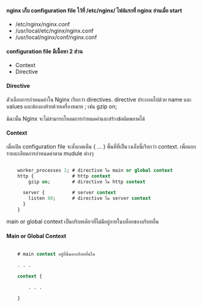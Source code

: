 
#### nginx เก็บ configuration file ไว้ที่ /etc/nginx/ ไฟล์แรกที่ nginx อ่านเมื่อ start

- /etc/nginx/nginx.conf
- /usr/local/etc/nginx/nginx.conf  
- /usr/local/nginx/conf/nginx.conf  

#### configuration file มีเนื้อหา 2 ส่วน

- Context
- Directive

#### Directive

ตัวเลือกการกำหนดค่าใน Nginx เรียกว่า directives. directive ประกอบไปด้วย name และ values และต้องลงท้ายด้วยเครื่องหมาย ; เช่น gzip on;  

มิฉะนั้น Nginx จะไม่สามารถโหลดการกำหนดค่าและสร้างข้อผิดพลาดได้


#### Context

เมื่อเปิด configuration file จะสั่งเกตเห็น { ... } พื้นที่ที่เป็นวงเล็บนี้เรียกว่า context. เพื่อแยกรายละเอียดการกำหนดค่าตาม mudule ต่างๆ

```sql

    worker_processes 2; # directive ใน main or global context  
    http {              # http context  
        gzip on;        # directive ใน http context  

      server {          # server context  
        listen 80;      # directive ใน server context  
      }  
    }  

```

main or global context เป็นบริบทเดียวที่ไม่มีอยู่ภายในบล็อกของบริบทอื่น

#### Main or Global Context

```sql

    # main context อยู่ที่นี่นอกบริบทอื่นใด

    . . .

    context {

        . . .

    }

```
